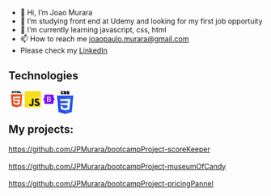 - 👋 Hi, I’m Joao Murara
- 👀 I’m studying front end at Udemy and looking for my first job opportuity
- 🌱 I’m currently learning javascript, css, html
- 📫 How to reach me joaopaulo.murara@gmail.com
- Please check my <a href="https://www.linkedin.com/in/joao-murara-52220511b/">LinkedIn</a>

## Technologies
<img align="left" alt="HTML5" width="32px" src="https://github.com/JPMurara/JPMurara/blob/main/Logos%20for%20GitHub/html%20logo.png" style="max-width:100%;">  
<img align="left" alt="JS" width="32px" src="https://github.com/JPMurara/JPMurara/blob/main/Logos%20for%20GitHub/js%20logo.png" style="max-width:100%;">  
<img align="left" alt="Bootstrap" width="32px" src="https://github.com/JPMurara/JPMurara/blob/main/Logos%20for%20GitHub/bootstrap%20logo.png" style="max-width:100%;">  
<img align="left" alt="CSS" width="32px" src="https://github.com/JPMurara/JPMurara/blob/main/Logos%20for%20GitHub/CSS3_logo_and_wordmark.svg.png" style="max-width:100%;">  

<br></br>
## My projects:
https://github.com/JPMurara/bootcampProject-scoreKeeper <br></br>
https://github.com/JPMurara/bootcampProject-museumOfCandy<br></br>
https://github.com/JPMurara/bootcampProject-pricingPannel
